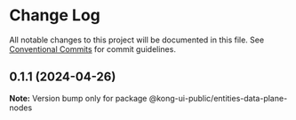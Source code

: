 # Change Log

All notable changes to this project will be documented in this file.
See [Conventional Commits](https://conventionalcommits.org) for commit guidelines.

## 0.1.1 (2024-04-26)

**Note:** Version bump only for package @kong-ui-public/entities-data-plane-nodes
